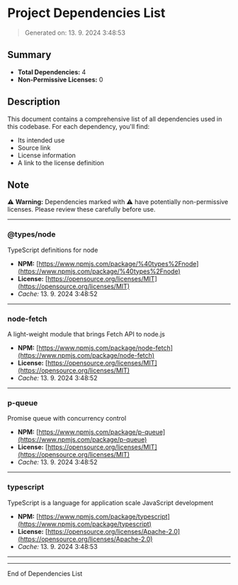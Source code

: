 # Project Dependencies List

> Generated on: 13. 9. 2024 3:48:53

## Summary
- **Total Dependencies:** 4
- **Non-Permissive Licenses:** 0

## Description
This document contains a comprehensive list of all dependencies used in this codebase. For each dependency, you'll find:
- Its intended use
- Source link
- License information
- A link to the license definition

## Note
⚠️ **Warning:** Dependencies marked with ⚠️ have potentially non-permissive licenses. Please review these carefully before use.

---
### @types/node

TypeScript definitions for node

- **NPM:** [https://www.npmjs.com/package/%40types%2Fnode](https://www.npmjs.com/package/%40types%2Fnode)
- **License:** [https://opensource.org/licenses/MIT](https://opensource.org/licenses/MIT)
- *Cache:* 13. 9. 2024 3:48:52

---

### node-fetch

A light-weight module that brings Fetch API to node.js

- **NPM:** [https://www.npmjs.com/package/node-fetch](https://www.npmjs.com/package/node-fetch)
- **License:** [https://opensource.org/licenses/MIT](https://opensource.org/licenses/MIT)
- *Cache:* 13. 9. 2024 3:48:52

---

### p-queue

Promise queue with concurrency control

- **NPM:** [https://www.npmjs.com/package/p-queue](https://www.npmjs.com/package/p-queue)
- **License:** [https://opensource.org/licenses/MIT](https://opensource.org/licenses/MIT)
- *Cache:* 13. 9. 2024 3:48:52

---

### typescript

TypeScript is a language for application scale JavaScript development

- **NPM:** [https://www.npmjs.com/package/typescript](https://www.npmjs.com/package/typescript)
- **License:** [https://opensource.org/licenses/Apache-2.0](https://opensource.org/licenses/Apache-2.0)
- *Cache:* 13. 9. 2024 3:48:53

---

---

End of Dependencies List